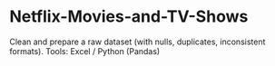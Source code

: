 # Netflix-Movies-and-TV-Shows
Clean and prepare a raw dataset (with nulls, duplicates, inconsistent formats). Tools: Excel / Python (Pandas)
